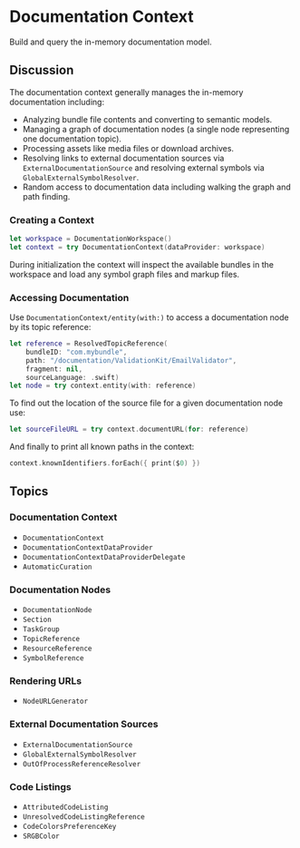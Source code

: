# Documentation Context

Build and query the in-memory documentation model.

## Discussion

The documentation context generally manages the in-memory documentation including:
 
 - Analyzing bundle file contents and converting to semantic models.
 - Managing a graph of documentation nodes (a single node representing one documentation topic).
 - Processing assets like media files or download archives.
 - Resolving links to external documentation sources via ``ExternalDocumentationSource`` and resolving external symbols via ``GlobalExternalSymbolResolver``.
 - Random access to documentation data including walking the graph and path finding.

### Creating a Context

```swift
let workspace = DocumentationWorkspace()
let context = try DocumentationContext(dataProvider: workspace)
```

During initialization the context will inspect the available bundles in the workspace and load any symbol graph files and markup files.

### Accessing Documentation

Use ``DocumentationContext/entity(with:)`` to access a documentation node by its topic reference:

```swift
let reference = ResolvedTopicReference(
    bundleID: "com.mybundle",
    path: "/documentation/ValidationKit/EmailValidator",
    fragment: nil,
    sourceLanguage: .swift)
let node = try context.entity(with: reference)
```

To find out the location of the source file for a given documentation node use:

```swift
let sourceFileURL = try context.documentURL(for: reference)
```

And finally to print all known paths in the context:

```swift
context.knownIdentifiers.forEach({ print($0) })
```

## Topics

### Documentation Context

- ``DocumentationContext``
- ``DocumentationContextDataProvider``
- ``DocumentationContextDataProviderDelegate``
- ``AutomaticCuration``

### Documentation Nodes

- ``DocumentationNode``
- ``Section``
- ``TaskGroup``
- ``TopicReference``
- ``ResourceReference``
- ``SymbolReference``

### Rendering URLs

- ``NodeURLGenerator``

### External Documentation Sources

- ``ExternalDocumentationSource``
- ``GlobalExternalSymbolResolver``
- ``OutOfProcessReferenceResolver``

### Code Listings

- ``AttributedCodeListing``
- ``UnresolvedCodeListingReference``
- ``CodeColorsPreferenceKey``
- ``SRGBColor``

<!-- Copyright (c) 2021-2024 Apple Inc and the Swift Project authors. All Rights Reserved. -->
